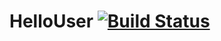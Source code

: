 # HelloUser [![Build Status](https://travis-ci.org/achuchulev/HelloUser.svg?branch=master)](https://travis-ci.org/achuchulev/HelloUser)
